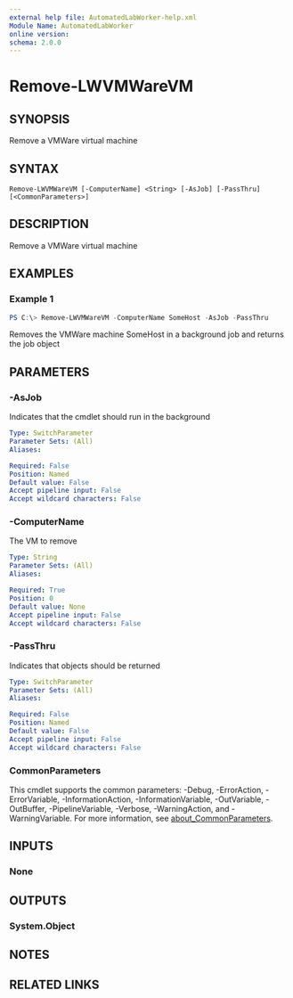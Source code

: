 ```yaml
---
external help file: AutomatedLabWorker-help.xml
Module Name: AutomatedLabWorker
online version:
schema: 2.0.0
---
```


# Remove-LWVMWareVM

## SYNOPSIS
Remove a VMWare virtual machine

## SYNTAX

```
Remove-LWVMWareVM [-ComputerName] <String> [-AsJob] [-PassThru] [<CommonParameters>]
```

## DESCRIPTION
Remove a VMWare virtual machine

## EXAMPLES

### Example 1
```powershell
PS C:\> Remove-LWVMWareVM -ComputerName SomeHost -AsJob -PassThru
```

Removes the VMWare machine SomeHost in a background job and returns the job object

## PARAMETERS

### -AsJob
Indicates that the cmdlet should run in the background

```yaml
Type: SwitchParameter
Parameter Sets: (All)
Aliases:

Required: False
Position: Named
Default value: False
Accept pipeline input: False
Accept wildcard characters: False
```

### -ComputerName
The VM to remove

```yaml
Type: String
Parameter Sets: (All)
Aliases:

Required: True
Position: 0
Default value: None
Accept pipeline input: False
Accept wildcard characters: False
```

### -PassThru
Indicates that objects should be returned

```yaml
Type: SwitchParameter
Parameter Sets: (All)
Aliases:

Required: False
Position: Named
Default value: False
Accept pipeline input: False
Accept wildcard characters: False
```

### CommonParameters
This cmdlet supports the common parameters: -Debug, -ErrorAction, -ErrorVariable, -InformationAction, -InformationVariable, -OutVariable, -OutBuffer, -PipelineVariable, -Verbose, -WarningAction, and -WarningVariable. For more information, see [about_CommonParameters](http://go.microsoft.com/fwlink/?LinkID=113216).

## INPUTS

### None
## OUTPUTS

### System.Object
## NOTES

## RELATED LINKS
